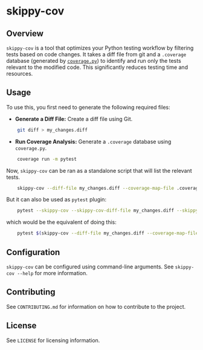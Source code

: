 # skippy-cov

## Overview

`skippy-cov` is a tool that optimizes your Python testing workflow by filtering tests based on code changes. It takes a diff file from git and a `.coverage` database (generated by [`coverage.py`](https://coverage.readthedocs.io/)) to identify and run only the tests relevant to the modified code. This significantly reduces testing time and resources.


## Usage

To use this, you first need to generate the following required files:

* **Generate a Diff File:** Create a diff file using Git.

```bash
    git diff > my_changes.diff
```

* **Run Coverage Analysis:** Generate a `.coverage` database using `coverage.py`.

```bash
    coverage run -m pytest
```

Now, `skippy-cov` can be ran as a standalone script that will list the relevant tests.

```bash
    skippy-cov --diff-file my_changes.diff --coverage-map-file .coverage
```

But it can also be used as `pytest` plugin:

```bash
    pytest --skippy-cov --skippy-cov-diff-file my_changes.diff --skippy-cov-coverage-map-file .coverage
```

which would be the equivalent of doing this:

```bash
    pytest $(skippy-cov --diff-file my_changes.diff --coverage-map-file .coverage)
```

## Configuration

`skippy-cov` can be configured using command-line arguments. See `skippy-cov --help` for more information.

## Contributing

See `CONTRIBUTING.md` for information on how to contribute to the project.

## License

See `LICENSE` for licensing information.

